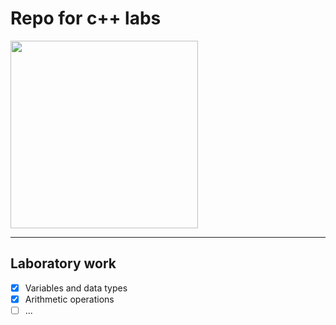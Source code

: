 # Repo for c++ labs
<img src='https://i.pinimg.com/736x/8b/1b/90/8b1b90c4fdcc2f166651607b4d3344b8.jpg' height=300 wigth=300>

______________
## Laboratory work
 - [x] Variables and data types
 - [x] Arithmetic operations
 - [ ] ...
